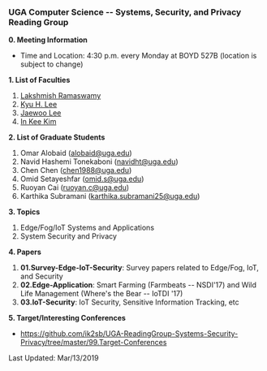 ### UGA Computer Science -- Systems, Security, and Privacy Reading Group

**0. Meeting Information**
- Time and Location: 4:30 p.m. every Monday at BOYD 527B (location is subject to change)

**1. List of Faculties**
1. [Lakshmish Ramaswamy](http://cobweb.cs.uga.edu/~laks/)
2. [Kyu H. Lee](http://cobweb.cs.uga.edu/~kyuhlee/)
3. [Jaewoo Lee](http://cobweb.cs.uga.edu/~jwlee/)
4. [In Kee Kim](http://cobweb.cs.uga.edu/~kim/)


**2. List of Graduate Students**
1. Omar Alobaid (alobaid@uga.edu)
2. Navid Hashemi Tonekaboni (navidht@uga.edu)
3. Chen Chen (chen1988@uga.edu)
4. Omid Setayeshfar (omid.s@uga.edu)
5. Ruoyan Cai (ruoyan.c@uga.edu)
6. Karthika Subramani (karthika.subramani25@uga.edu)


**3. Topics**
1. Edge/Fog/IoT Systems and Applications
2. System Security and Privacy

**4. Papers**
1. **01.Survey-Edge-IoT-Security**: Survey papers related to Edge/Fog, IoT, and Security
2. **02.Edge-Application**: Smart Farming (Farmbeats -- NSDI'17) and Wild Life Management (Where's the Bear -- IoTDI '17)
3. **03.IoT-Security**: IoT Security, Sensitive Information Tracking, etc

**5. Target/Interesting Conferences**
- https://github.com/ik2sb/UGA-ReadingGroup-Systems-Security-Privacy/tree/master/99.Target-Conferences


Last Updated: Mar/13/2019
